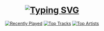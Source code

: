 <h1 align=center><a href="https://git.io/typing-svg"><img src="https://readme-typing-svg.herokuapp.com?font=Roboto+Mono&size=22&color=938AA9&center=true&vCenter=true&lines=LOADING..." alt="Typing SVG" /></a></h1>


<div align=center>
<a href="https://spotify-readme-stats.herokuapp.com/user/o7nem2dkxnsibr6fi9w1jo9v4/recently-played"><img src="https://spotify-readme-stats.herokuapp.com/user/o7nem2dkxnsibr6fi9w1jo9v4/recently-played" alt="Recently Played" /></a>
<a href="https://spotify-readme-stats.herokuapp.com/user/o7nem2dkxnsibr6fi9w1jo9v4/top-tracks"><img src="https://spotify-readme-stats.herokuapp.com/user/o7nem2dkxnsibr6fi9w1jo9v4/top-tracks" alt="Top Tracks" /></a>
<a href="https://spotify-readme-stats.herokuapp.com/user/o7nem2dkxnsibr6fi9w1jo9v4/top-artists"><img src="https://spotify-readme-stats.herokuapp.com/user/o7nem2dkxnsibr6fi9w1jo9v4/top-artists" alt="Top Artists" /></a>
</div>
